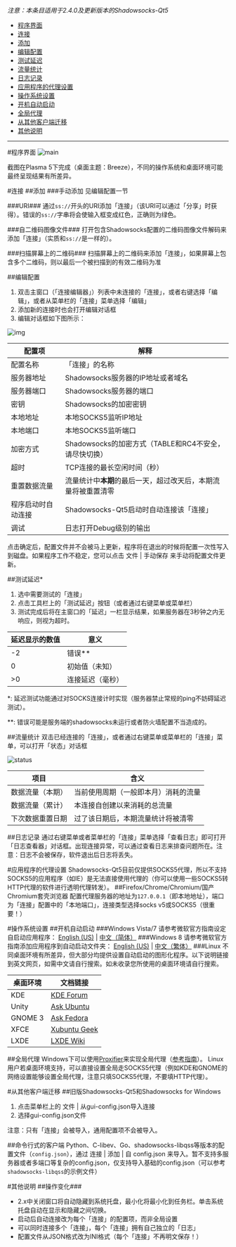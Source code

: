 _注意：本条目适用于2.4.0及更新版本的Shadowsocks-Qt5_

- [程序界面](#%E7%A8%8B%E5%BA%8F%E7%95%8C%E9%9D%A2)
- [连接](#%E8%BF%9E%E6%8E%A5)
 - [添加](#%E6%B7%BB%E5%8A%A0)
 - [编辑配置](#%E7%BC%96%E8%BE%91%E9%85%8D%E7%BD%AE)
 - [测试延迟](#%E6%B5%8B%E8%AF%95%E5%BB%B6%E8%BF%9F)
 - [流量统计](#%E6%B5%81%E9%87%8F%E7%BB%9F%E8%AE%A1)
 - [日志记录](#%E6%97%A5%E5%BF%97%E8%AE%B0%E5%BD%95)
- [应用程序的代理设置](#%E5%BA%94%E7%94%A8%E7%A8%8B%E5%BA%8F%E7%9A%84%E4%BB%A3%E7%90%86%E8%AE%BE%E7%BD%AE)
- [操作系统设置](#%E6%93%8D%E4%BD%9C%E7%B3%BB%E7%BB%9F%E8%AE%BE%E7%BD%AE)
 - [开机自动启动](#%E5%BC%80%E6%9C%BA%E8%87%AA%E5%8A%A8%E5%90%AF%E5%8A%A8)
 - [全局代理](#%E5%85%A8%E5%B1%80%E4%BB%A3%E7%90%86)
- [从其他客户端迁移](#%E4%BB%8E%E5%85%B6%E4%BB%96%E5%AE%A2%E6%88%B7%E7%AB%AF%E8%BF%81%E7%A7%BB)
- [其他说明](#%E5%85%B6%E4%BB%96%E8%AF%B4%E6%98%8E)

------------------------------------------------------

#程序界面
![main](http://file.librehat.com/img/connection_manager.png)

截图在Plasma 5下完成（桌面主题：Breeze），不同的操作系统和桌面环境可能最终呈现结果有所差异。

#连接
##添加
###手动添加
见编辑配置一节

###URI###
通过`ss://`开头的URI添加「连接」（该URI可以通过「分享」时获得）。错误的`ss://`字串将会使输入框变成红色，正确则为绿色。

###自二维码图像文件###
打开包含Shadowsocks配置的二维码图像文件解码来添加「连接」（实质和`ss://`是一样的）。

###扫描屏幕上的二维码###
扫描屏幕上的二维码来添加「连接」，如果屏幕上包含多个二维码，则以最后一个被扫描到的有效二维码为准

##编辑配置
1. 双击主窗口（「连接编辑器」）列表中未连接的「连接」，或者右键选择「编辑」，或者从菜单栏的「连接」菜单选择「编辑」
2. 添加新的连接时也会打开编辑对话框
3. 编辑对话框如下图所示：

![img](http://file.librehat.com/img/connection_editor.png)

|配置项|解释|
|-----|-------|
|配置名称|「连接」的名称|
|服务器地址|Shadowsocks服务器的IP地址或者域名|
|服务器端口|Shadowsocks服务器的端口|
|密钥|Shadowsocks的加密密钥|
|本地地址|本地SOCKS5监听IP地址|
|本地端口|本地SOCKS5监听端口|
|加密方式|Shadowsocks的加密方式（TABLE和RC4不安全，请尽快切换）|
|超时|TCP连接的最长空闲时间（秒）|
|重置数据流量|流量统计中**本期**的最后一天，超过改天后，本期流量将被重置清零|
|程序启动时自动连接|Shadowsocks-Qt5启动时自动连接该「连接」|
|调试|日志打开Debug级别的输出|

点击确定后，配置文件并不会被马上更新，程序将在退出的时候将配置一次性写入到磁盘。如果程序工作不稳定，您可以点击 文件 | 手动保存 来手动将配置文件更新。

##测试延迟\*
1. 选中需要测试的「连接」
2. 点击工具栏上的「测试延迟」按钮（或者通过右键菜单或菜单栏）
3. 测试完成后将在主窗口的「延迟」一栏显示结果，如果服务器在3秒钟之内无响应，则视为超时。

|延迟显示的数值|意义|
|--------------|----|
|-2|错误\*\*|
|0|初始值（未知）|
|>0|连接延迟（毫秒）|

\*: 延迟测试功能通过对SOCKS连接计时实现（服务器禁止常规的ping不妨碍延迟测试）。

\*\*: 错误可能是服务端的shadowsocks未运行或者防火墙配置不当造成的。

##流量统计
双击已经连接的「连接」，或者通过右键菜单或菜单栏的「连接」菜单，可以打开「状态」对话框

![status](http://file.librehat.com/img/connection_status.png)

|项目|含义|
|---|----|
|数据流量（本期）|当前使用周期（一般即本月）消耗的流量|
|数据流量（累计）|本连接自创建以来消耗的总流量|
|下次数据重置日期|过了该日期后，本期流量统计将被清零|

##日志记录
通过右键菜单或者菜单栏的「连接」菜单选择「查看日志」即可打开「日志查看器」对话框。出现连接异常，可以通过查看日志来排查问题所在。注意：日志不会被保存，软件退出后日志将丢失。

#应用程序的代理设置
Shadowsocks-Qt5目前仅提供SOCKS5代理，所以不支持SOCKS5的应用程序（如IE）是无法直接使用代理的（你可以使用一些SOCKS5转HTTP代理的软件进行透明代理转发）。
##Firefox/Chrome/Chromium/国产Chromium套壳浏览器
配置代理服务器的地址为`127.0.0.1`（即本地地址），端口为「连接」配置中的「本地端口」，连接类型选择socks v5或SOCKS5（很重要！）

#操作系统设置
##开机自动启动
###Windows Vista/7
请参考微软官方指南设定自启动应用程序： [English (US)](http://windows.microsoft.com/en-US/windows/run-program-automatically-windows-starts#1TC=windows-7) | [中文（简体）](http://windows.microsoft.com/zh-CN/windows/run-program-automatically-windows-starts#1TC=windows-7)
###Windows 8
请参考微软官方指南添加应用程序到自动启动文件夹： [English (US)](https://support.microsoft.com/en-us/kb/2806079) | [中文（繁体）](https://support.microsoft.com/en-us/kb/2806079/zh-tw)
###Linux
不同桌面环境有所差异，但大部分均提供设置自动启动的图形化程序。以下说明链接到英文网页，如需中文请自行搜索。如未收录您所使用的桌面环境请自行搜索。

|桌面环境|文档链接|
|------|--------|
|KDE|[KDE Forum](https://forum.kde.org/viewtopic.php?f=15&t=102358)|
|Unity|[Ask Ubuntu](http://askubuntu.com/questions/452661/where-is-start-up-applications-in-14-04-unity)|
|GNOME 3|[Ask Fedora](https://ask.fedoraproject.org/en/question/8926/how-do-you-manage-startup-applications-in-gnome-3/)|
|XFCE|[Xubuntu Geek](http://xubuntugeek.blogspot.ie/2011/12/add-application-to-xfcexubuntu-session.html)|
|LXDE|[LXDE Wiki](http://wiki.lxde.org/en/Autostart)|

##全局代理
Windows下可以使用[Proxifier](http://proxifier.com/)来实现全局代理（[参考指南](https://kyonli.com/p/64)）。
Linux用户若桌面环境支持，可以直接设置全局走SOCKS5代理（例如KDE和GNOME的网络设置能够设置全局代理，注意只填SOCKS5代理，不要填HTTP代理）。

#从其他客户端迁移
##旧版Shadowsocks-Qt5和Shadowsocks for Windows
1. 点击菜单栏上的 文件 | 从gui-config.json导入连接
2. 选择gui-config.json文件

注意：只有「连接」会被导入，通用配置项不会被导入。

##命令行式的客户端
Python、C-libev、Go、shadowsocks-libqss等版本的配置文件（`config.json`），通过 连接 | 添加 | 自 config.json 来导入。暂不支持多服务器或者多端口等复杂的config.json，仅支持导入基础的config.json（可以参考`shadowsocks-libqss`的示例文件）

#其他说明
##操作变化###
- 2.x中关闭窗口将自动隐藏到系统托盘，最小化将最小化到任务栏。单击系统托盘自动在显示和隐藏之间切换。
- 启动后自动连接改为每个「连接」的配置项，而非全局设置
- 可以同时连接多个「连接」，每个「连接」拥有自己独立的「日志」
- 配置文件从JSON格式改为INI格式（每个「连接」不再明文保存！）